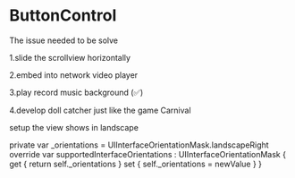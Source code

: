 # ButtonControl
The issue needed to be solve 

1.slide the scrollview horizontally 

2.embed into network video player 

3.play record music background (✅)

4.develop doll catcher just like the game Carnival

setup the view shows in landscape

private var _orientations = UIInterfaceOrientationMask.landscapeRight
    override var supportedInterfaceOrientations : UIInterfaceOrientationMask {
        get { return self._orientations }
        set { self._orientations = newValue }
    }

